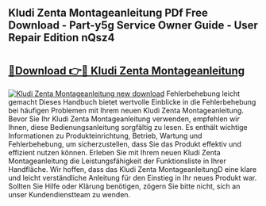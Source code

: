 ## Kludi Zenta Montageanleitung PDf Free Download - Part-y5g Service Owner Guide - User Repair Edition nQsz4

# <h2><a href="http://df8arte.blite.top/?on=Kludi+Zenta+Montageanleitung">🔗Download 👉🔴 Kludi Zenta Montageanleitung</a></h2>

[![Kludi Zenta Montageanleitung new download](https://i.imgur.com/lujVjoI.png)](http://df8arte.blite.top/?on=Kludi+Zenta+Montageanleitung)
Fehlerbehebung leicht gemacht Dieses Handbuch bietet wertvolle Einblicke in die Fehlerbehebung bei häufigen Problemen mit Ihrem neuen Kludi Zenta Montageanleitung. Bevor Sie Ihr Kludi Zenta Montageanleitung verwenden, empfehlen wir Ihnen, diese Bedienungsanleitung sorgfältig zu lesen. Es enthält wichtige Informationen zu Produkteinrichtung, Betrieb, Wartung und Fehlerbehebung, um sicherzustellen, dass Sie das Produkt effektiv und effizient nutzen können. Erleben Sie mit Ihrem neuen Kludi Zenta Montageanleitung die Leistungsfähigkeit der Funktionsliste in Ihrer Handfläche. Wir hoffen, dass das Kludi Zenta MontageanleitungD eine klare und leicht verständliche Anleitung für den Einstieg in Ihr neues Produkt war. Sollten Sie Hilfe oder Klärung benötigen, zögern Sie bitte nicht, sich an unser Kundendienstteam zu wenden.
